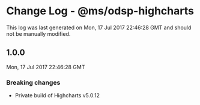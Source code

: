 # Change Log - @ms/odsp-highcharts

This log was last generated on Mon, 17 Jul 2017 22:46:28 GMT and should not be manually modified.

## 1.0.0
Mon, 17 Jul 2017 22:46:28 GMT

### Breaking changes

- Private build of Highcharts v5.0.12

